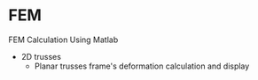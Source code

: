 # FEM
FEM Calculation Using Matlab


* 2D trusses
  * Planar trusses frame's deformation calculation and display 
